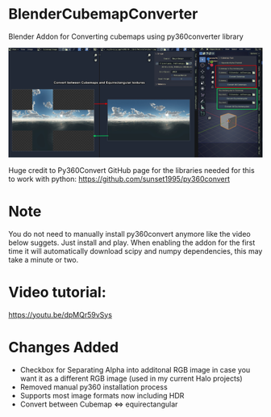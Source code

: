 # BlenderCubemapConverter
Blender Addon for Converting cubemaps using py360converter library

![alt text](image-1.png)

Huge credit to Py360Convert GitHub page for the libraries needed for this to work with python:
https://github.com/sunset1995/py360convert

# Note 
You do not need to manually install py360convert anymore like the video below suggets. Just install and play.
When enabling the addon for the first time it will automatically download scipy and numpy dependencies, this may take a minute or two.

# Video tutorial:
https://youtu.be/dpMQr59vSys

# Changes Added
- Checkbox for Separating Alpha into additonal RGB image in case you want it as a different RGB image (used in my current Halo projects)
- Removed manual py360 installation process
- Supports most image formats now including HDR
- Convert between Cubemap <=> equirectangular
